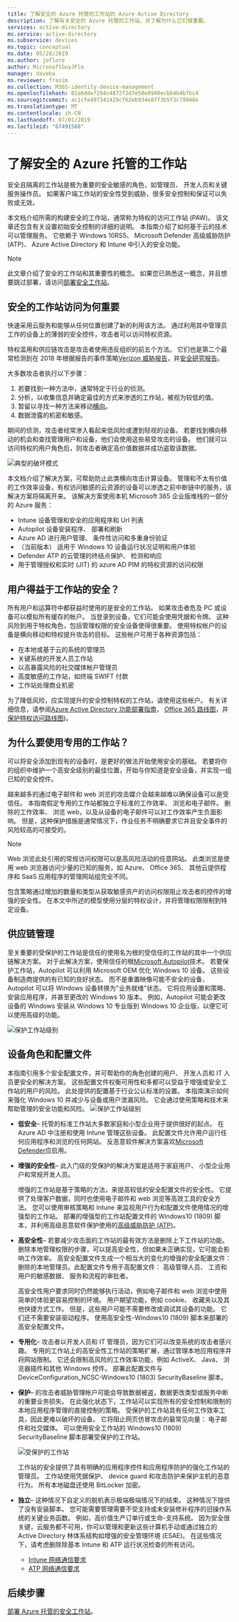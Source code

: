 ```yaml
---
title: 了解安全的 Azure 托管的工作站的 Azure Active Directory
description: 了解有关安全的 Azure 托管的工作站，并了解为什么它们很重要。
services: active-directory
ms.service: active-directory
ms.subservice: devices
ms.topic: conceptual
ms.date: 05/28/2019
ms.author: joflore
author: MicrosoftGuyJFlo
manager: daveba
ms.reviewer: frasim
ms.collection: M365-identity-device-management
ms.openlocfilehash: 02a6ddef294c4872f2d7e50e8940ecbb4b4b7bc4
ms.sourcegitcommit: ac1cfe497341429cf62eb934e87f3b5f3c79948e
ms.translationtype: MT
ms.contentlocale: zh-CN
ms.lasthandoff: 07/01/2019
ms.locfileid: "67491588"
---
```

# <a name="understand-secure-azure-managed-workstations"></a>了解安全的 Azure 托管的工作站

安全且隔离的工作站是极为重要的安全敏感的角色，如管理员、 开发人员和关键服务操作员。 如果客户端工作站的安全性受到威胁，很多安全控制和保证可以失败或无效。

本文档介绍所需的构建安全的工作站，通常称为特权的访问工作站 (PAW)。 该文章还包含有关设置初始安全控制的详细的说明。 本指南介绍了如何基于云的技术可以管理服务。 它依赖于 Windows 10RS5、 Microsoft Defender 高级威胁防护 (ATP)、 Azure Active Directory 和 Intune 中引入的安全功能。

> [!NOTE]
> 此文章介绍了安全的工作站和其重要性的概念。 如果您已熟悉这一概念，并且想要跳过部署，请访问[部署安全工作站](https://docs.microsoft.com/azure/active-directory/devices/howto-azure-managed-workstation)。

## <a name="why-secure-workstation-access-is-important"></a>安全的工作站访问为何重要

快速采用云服务和能够从任何位置创建了新的利用该方法。 通过利用其中管理员工作的设备上的薄弱的安全控件，攻击者可以访问特权资源。

特权滥用和供应链攻击是攻击者使用违反组织的前五个方法。 它们也是第二个最常检测到在 2018 年根据报告的事件策略[Verizon 威胁报告](https://enterprise.verizon.com/resources/reports/dbir/)，并[安全研究报告](https://aka.ms/sir)。

大多数攻击者执行以下步骤：

1. 若要找到一种方法中，通常特定于行业的侦测。
1. 分析，以收集信息并确定最佳的方式来渗透的工作站，被视为较低的值。
1. 暂留以寻找一种方法来移动[横向](https://en.wikipedia.org/wiki/Network_Lateral_Movement)。
1. 数据泄露的机密和敏感。

期间的侦测，攻击者经常渗入看起来低风险或遭到轻视的设备。 若要找到横向移动的机会和查找管理用户和设备，他们会使用这些易受攻击的设备。 他们就可以访问特权的用户角色后，则攻击者确定高价值数据并成功盗取该数据。

![典型的破坏模式](./media/concept-azure-managed-workstation/typical-timeline.png)

本文档介绍了解决方案，可帮助防止此类横向攻击计算设备。 管理和不太有价值的工作效率设备，有权访问敏感的云资源的设备可以渗透之前中断链中的服务，该解决方案将隔离开来。 该解决方案使用本机 Microsoft 365 企业版堆栈的一部分的 Azure 服务：

* Intune 设备管理和安全的应用程序和 Url 列表
* Autopilot 设备安装程序、 部署和刷新
* Azure AD 进行用户管理、 条件性访问和多重身份验证
* （当前版本） 适用于 Windows 10 设备运行状况证明和用户体验
* Defender ATP 的云管理的终结点保护、 检测和响应
* 用于管理授权和实时 (JIT) 的 azure AD PIM 的特权资源的访问权限

## <a name="who-benefits-from-a-secure-workstation"></a>用户得益于工作站的安全？

所有用户和运算符中都获益时使用的是安全的工作站。 如果攻击者危及 PC 或设备可以模拟所有缓存的帐户。 当登录到设备，它们可能会使用凭据和令牌。 这种风险到用于特权角色，包括管理权限的安全设备使得很重要。 使用特权帐户的设备是横向移动和特权提升攻击的目标。 这些帐户可用于各种资源包括：

* 在本地或基于云的系统的管理员
* 关键系统的开发人员工作站
* 以高暴露风险的社交媒体帐户管理员
* 高度敏感的工作站，如终端 SWIFT 付款
* 工作站处理商业机密

为了降低风险，应实现提升的安全控制特权的工作站，请使用这些帐户。 有关详细信息，请参阅[Azure Active Directory 功能部署指南](https://docs.microsoft.com/azure/active-directory/fundamentals/active-directory-deployment-checklist-p2)， [Office 365 路线图](https://aka.ms/o365secroadmap)，并[保护特权访问路线图](https://aka.ms/sparoadmap))。

## <a name="why-use-dedicated-workstations"></a>为什么要使用专用的工作站？

可以将安全添加到现有的设备时，是更好的做法开始使用安全的基础。 若要将你的组织中维护一个高安全级别的最佳位置，开始与你知道是安全设备，并实现一组已知的安全控件。

越来越多的通过电子邮件和 web 浏览的攻击媒介会越来越难以确保设备可以是受信任。 本指南假定专用的工作站都独立于标准的工作效率、 浏览和电子邮件。 删除的工作效率、 浏览 web，以及从设备的电子邮件可以对工作效率产生负面影响。 但是，这种保护措施是通常情况下，作业任务不明确要求它并且安全事件的风险较高的可接受的。

> [!NOTE]
> Web 浏览此处引用的常规访问权限可以是高风险活动的任意网站。 此类浏览是使用 web 浏览器访问少量的已知的服务，如 Azure、 Office 365、 其他云提供程序和 SaaS 应用程序的管理网站组完全不同。

包含策略通过增加的数量和类型从获取敏感资产的访问权限阻止攻击者的控件的增强的安全性。 在本文中所述的模型使用分层的特权设计，并将管理权限限制到特定设备。

## <a name="supply-chain-management"></a>供应链管理

至关重要的受保护的工作站是信任的使用名为根的受信任的工作站的其中一个供应链解决方案。 对于此解决方案，使用信任的根[Microsoft Autopilot](https://docs.microsoft.com/windows/deployment/windows-autopilot/windows-autopilot)技术。 若要保护工作站，Autopilot 可以利用 Microsoft OEM 优化 Windows 10 设备。 这些设备制造商提供的有已知的良好状态。 而不是重置映像可能不安全的设备，Autopilot 可以将 Windows 设备转换为"业务就绪"状态。 它将应用设置和策略、 安装应用程序，并甚至更改的 Windows 10 版本。 例如，Autopilot 可能会更改设备的 Windows 安装从 Windows 10 专业版到 Windows 10 企业版，以便它可以使用高级的功能。

![保护工作站级别](./media/concept-azure-managed-workstation/supplychain.png)

## <a name="device-roles-and-profiles"></a>设备角色和配置文件

本指南引用多个安全配置文件，并可帮助你的角色创建的用户、 开发人员和 IT 人员更安全的解决方案。 这些配置文件权衡可用性和多都可以受益于增强或安全工作站的用户的风险。 此处提供的配置基于行业公认标准的设置。 本指南演示如何来强化 Windows 10 并减少与设备或用户泄漏风险。 它会通过使用策略和技术来帮助管理的安全功能和风险。
![保护工作站级别](./media/concept-azure-managed-workstation/seccon-levels.png)

* **低安全**– 托管的标准工作站大多数家庭和小型企业用于提供很好的起点。 在 Azure AD 中注册和使用 Intune 管理这些设备。 此配置文件允许用户运行任何应用程序和浏览的任何网站。 反恶意软件解决方案喜欢[Microsoft Defender](https://www.microsoft.com/windows/comprehensive-security)应启用。

* **增强的安全性**– 此入门级的受保护的解决方案是适用于家庭用户、 小型企业用户和常规开发人员。

   增强的工作站是基于策略的方法，来提高较低的安全配置文件的安全性。 它提供了处理客户数据，同时也使用电子邮件和 web 浏览等高效工具的安全方法。 您可以使用审核策略和 Intune 来监视用户行为和配置文件使用情况的增强型的工作站。 部署的增强型的工作站配置文件的 Windows10 (1809) 脚本，并利用高级恶意软件保护使用的[高级威胁防护 (ATP)](https://docs.microsoft.com/office365/securitycompliance/office-365-atp)。

* **高安全性**– 若要减少攻击面的工作站的最有效方法是删除上下工作站的功能。 删除本地管理权限的步骤，可以提高安全性，但如果未正确实现，它可能会影响工作效率。 高安全配置文件生成一个相当大的变化的增强的安全配置文件： 删除的本地管理员。此配置文件专用于高配置文件： 高级管理人员、 工资和用户的敏感数据、 服务和流程的审批者。

   高安全性用户要求同时仍然能够执行活动，例如电子邮件和 web 浏览中使用简单的体验更容易控制的环境。 用户期望功能，例如 cookie、 收藏夹以及其他快捷方式工作。 但是，这些用户可能不需要修改或调试其设备的功能。 它们还不需要安装驱动程序。 使用高安全性-Windows10 (1809) 脚本来部署的高安全配置文件。

* **专用化**– 攻击者以开发人员和 IT 管理员，因为它们可以改变系统的攻击者感兴趣。 专用的工作站上的高安全性工作站的策略扩展，通过管理本地应用程序并将网站限制。 它还会限制高风险的工作效率功能，例如 ActiveX、 Java、 浏览器插件和其他 Windows 控件。 部署此配置文件与 DeviceConfiguration_NCSC-Windows10 (1803) SecurityBaseline 脚本。

* **保护**– 的攻击者威胁管理帐户可能会导致数据被盗，数据更改类型或服务中断的重要业务损失。 在此强化状态下，工作站可以实现所有的安全控制和限制的本地应用程序管理的直接控制的策略。 受保护的工作站具有任何工作效率工具，因此更难以破坏的设备。 它将阻止网页仿冒攻击的最常见向量： 电子邮件和社交媒体。  可以使用安全工作站的 Windows10 (1809) SecurityBaseline 脚本部署受保护的工作站。

   ![受保护的工作站](./media/concept-azure-managed-workstation/secure-workstation.png)

   工作站的安全提供了具有明确的应用程序控件和应用程序防护的强化工作站的管理员。 工作站使用凭据保护、 device guard 和攻击防护来保护主机的恶意行为。 所有本地磁盘还使用 BitLocker 加密。

* **独立**– 这种情况下自定义的脱机表示极端极端情况下的结束。 这种情况下提供了没有安装脚本。 您可能需要管理需要不受支持或未安装修补程序的旧操作系统的关键业务函数。 例如，高价值生产订单行或生命-支持系统。 因为安全很关键，云服务都不可用，你可以管理和更新这些计算机手动或通过独立的 Active Directory 林体系结构如增强的安全管理环境 (ESAE)。 在这些情况下，请考虑删除除基本 Intune 和 ATP 运行状况检查的所有访问。

  * [Intune 网络通信要求](https://docs.microsoft.com/intune/network-bandwidth-use)
  * [ATP 网络通信要求](https://docs.microsoft.com/azure-advanced-threat-protection/configure-proxy)

## <a name="next-steps"></a>后续步骤

[部署 Azure 托管的安全工作站](howto-azure-managed-workstation.md)。
